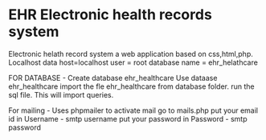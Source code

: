 # EHR Electronic health records system
Electronic helath record system a web application based on css,html,php.
Localhost data
host=localhost
user = root
database name = ehr_helathcare

FOR DATABASE - 
Create database ehr_healthcare
Use dataase ehr_healthcare
import the fle ehr_healthcare from database folder.
run the sql file.
This will import queries.

For mailing -
Uses phpmailer
to activate mail go to mails.php
put your email id in Username - smtp username
put your password in Password - smtp password
